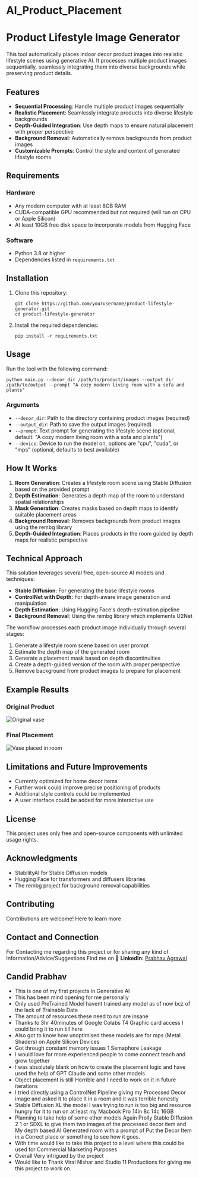# AI_Product_Placement
# Product Lifestyle Image Generator

This tool automatically places indoor decor product images into realistic lifestyle scenes using generative AI. It processes multiple product images sequentially, seamlessly integrating them into diverse backgrounds while preserving product details.

## Features

- **Sequential Processing**: Handle multiple product images sequentially
- **Realistic Placement**: Seamlessly integrate products into diverse lifestyle backgrounds
- **Depth-Guided Integration**: Use depth maps to ensure natural placement with proper perspective
- **Background Removal**: Automatically remove backgrounds from product images
- **Customizable Prompts**: Control the style and content of generated lifestyle rooms

## Requirements

### Hardware
- Any modern computer with at least 8GB RAM
- CUDA-compatible GPU recommended but not required (will run on CPU or Apple Silicon)
- At least 10GB free disk space to incorporate models from Hugging Face

### Software
- Python 3.8 or higher
- Dependencies listed in `requirements.txt`

## Installation

1. Clone this repository:
   ```
   git clone https://github.com/yourusername/product-lifestyle-generator.git
   cd product-lifestyle-generator
   ```

2. Install the required dependencies:
   ```
   pip install -r requirements.txt
   ```

## Usage

Run the tool with the following command:

```
python main.py --decor_dir /path/to/product/images --output_dir /path/to/output --prompt "A cozy modern living room with a sofa and plants"
```

### Arguments

- `--decor_dir`: Path to the directory containing product images (required)
- `--output_dir`: Path to save the output images (required)
- `--prompt`: Text prompt for generating the lifestyle scene (optional, default: "A cozy modern living room with a sofa and plants")
- `--device`: Device to run the model on, options are "cpu", "cuda", or "mps" (optional, defaults to best available)

## How It Works

1. **Room Generation**: Creates a lifestyle room scene using Stable Diffusion based on the provided prompt
2. **Depth Estimation**: Generates a depth map of the room to understand spatial relationships
3. **Mask Generation**: Creates masks based on depth maps to identify suitable placement areas
4. **Background Removal**: Removes backgrounds from product images using the rembg library
5. **Depth-Guided Integration**: Places products in the room guided by depth maps for realistic perspective

## Technical Approach

This solution leverages several free, open-source AI models and techniques:

- **Stable Diffusion**: For generating the base lifestyle rooms
- **ControlNet with Depth**: For depth-aware image generation and manipulation
- **Depth Estimation**: Using Hugging Face's depth-estimation pipeline
- **Background Removal**: Using the rembg library which implements U2Net

The workflow processes each product image individually through several stages:
1. Generate a lifestyle room scene based on user prompt
2. Estimate the depth map of the generated room
3. Generate a placement mask based on depth discontinuities
4. Create a depth-guided version of the room with proper perspective
5. Remove background from product images to prepare for placement

## Example Results

### Original Product
![Original vase](ExamplePhoto/vase_ex.jpg)

### Final Placement
![Vase placed in room](ExamplePhoto/output.jpeg)


## Limitations and Future Improvements

- Currently optimized for home decor items
- Further work could improve precise positioning of products
- Additional style controls could be implemented
- A user interface could be added for more interactive use

## License

This project uses only free and open-source components with unlimited usage rights.

## Acknowledgments

- StabilityAI for Stable Diffusion models
- Hugging Face for transformers and diffusers libraries
- The rembg project for background removal capabilities

## Contributing
Contributions are welcome! Here to learn more 


## Contact and Connection 
For Contacting me regarding this project or for sharing any kind of Information/Advice/Suggestions
Find me on 
🔗 **LinkedIn:** [Prabhav Agrawal](https://www.linkedin.com/in/prabhav-agrawal-415b83309)  



## Candid Prabhav

- This is one of my first projects in Generative AI
- This has been mind opening for me personally 
- Only used PreTrained Model havent trained any model as of now bcz of the lack of Trainable Data 
- The amount of resources these need to run are insane
- Thanks to 3hr 40minutes of Google Colabs T4 Graphic card access I could bring it to run till here 
- Also got to know how unoptimised these models are for mps (Metal Shaders) on Apple Silicon Devices
- Got through constant memory issues 1 Semaphore Leakage
- I would love for more experienced people to come connect teach and grow together
- I was absolutely blank on how to create the placement logic and have used the help of GPT Claude and some other models
- Object placement is still Horrible and I need to work on it in future iterations 
- I tried directly using a ControlNet Pipeline giving my Processed Decor image and asked it to place it in a room and it was terrible honestly 
- Stable Diffusion XL the model I was trying to run is too big and resource hungry for it to run on at least my Macbook Pro 14in 8c 14c 16GB 
- Planning to take help of some other models Again Prolly Stable Diffusion 2 1 or SDXL to give them two images of the processed decor item and My depth based AI Generated room with a prompt of Put the Decor Item in a Correct place or something to see how it goes.
- With time would like to take this project to a level where this could be used for Commercial Marketing Purposes
- Overall Very intrigued by the project 
- Would like to Thank Viral Nishar and Studio 11 Productions for giving me this project to work on.

